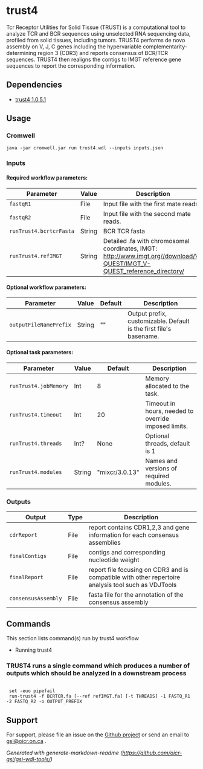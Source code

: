 # trust4

Tcr Receptor Utilities for Solid Tissue (TRUST) is a computational tool to analyze TCR and BCR sequences using unselected RNA sequencing data, profiled from solid tissues, including tumors. TRUST4 performs de novo assembly on V, J, C genes including the hypervariable complementarity-determining region 3 (CDR3) and reports consensus of BCR/TCR sequences. TRUST4 then realigns the contigs to IMGT reference gene sequences to report the corresponding information.

## Dependencies

* [trust4 1.0.5.1](https://github.com/liulab-dfci/TRUST4)


## Usage

### Cromwell
```
java -jar cromwell.jar run trust4.wdl --inputs inputs.json
```

### Inputs

#### Required workflow parameters:
Parameter|Value|Description
---|---|---
`fastqR1`|File|Input file with the first mate reads.
`fastqR2`|File|Input file with the second mate reads.
`runTrust4.bcrtcrFasta`|String|BCR TCR fasta
`runTrust4.refIMGT`|String|Detailed .fa with chromosomal coordinates, IMGT: http://www.imgt.org//download/V-QUEST/IMGT_V-QUEST_reference_directory/


#### Optional workflow parameters:
Parameter|Value|Default|Description
---|---|---|---
`outputFileNamePrefix`|String|""|Output prefix, customizable. Default is the first file's basename.


#### Optional task parameters:
Parameter|Value|Default|Description
---|---|---|---
`runTrust4.jobMemory`|Int|8|Memory allocated to the task.
`runTrust4.timeout`|Int|20|Timeout in hours, needed to override imposed limits.
`runTrust4.threads`|Int?|None|Optional threads, default is 1
`runTrust4.modules`|String|"mixcr/3.0.13"|Names and versions of required modules.


### Outputs

Output | Type | Description
---|---|---
`cdrReport`|File|report contains CDR1,2,3 and gene information for each consensus assemblies
`finalContigs`|File|contigs and corresponding nucleotide weight
`finalReport`|File|report file focusing on CDR3 and is compatible with other repertoire analysis tool such as VDJTools
`consensusAssembly`|File|fasta file for the annotation of the consensus assembly


## Commands
 This section lists command(s) run by trust4 workflow
 
 * Running trust4
 
 ### TRUST4 runs a single command which produces a number of outputs which should be analyzed in a downstream process 
 
 ```
 
  set -euo pipefail
  run-trust4 -f BCRTCR.fa [--ref refIMGT.fa] [-t THREADS] -1 FASTQ_R1 -2 FASTQ_R2 -o OUTPUT_PREFIX 
 
 ```
 ## Support

For support, please file an issue on the [Github project](https://github.com/oicr-gsi) or send an email to gsi@oicr.on.ca .

_Generated with generate-markdown-readme (https://github.com/oicr-gsi/gsi-wdl-tools/)_
